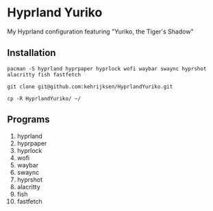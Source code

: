 # Hyprland Yuriko
My Hyprland configuration featuring "Yuriko, the Tiger's Shadow"

## Installation
`pacman -S hyprland hyprpaper hyprlock wofi waybar swaync hyprshot alacritty fish fastfetch`

`git clone git@github.com:kehrijksen/HyprlandYuriko.git`

`cp -R HyprlandYuriko/ ~/`

## Programs
1. hyprland
1. hyprpaper
1. hyprlock
1. wofi
1. waybar
1. swaync
1. hyprshot
1. alacritty
1. fish
1. fastfetch

